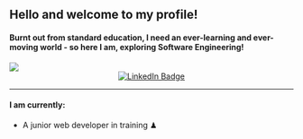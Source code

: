 ## Hello and welcome to my profile!

#### Burnt out from standard education, I need an ever-learning and ever-moving world - so here I am, exploring Software Engineering!

<img src="https://knowledge.wharton.upenn.edu/wp-content/uploads/2017/03/mountain-climbing.jpg" />

<div align="center">
  <a href="https://www.linkedin.com/in/mateen-qureshi-msq/">
    <img src="https://img.shields.io/badge/LinkedIn-blue?style=for-the-badge&logo=linkedin&logoColor=white" alt="LinkedIn Badge"/>
  </a>
</div>

<hr>

#### I am currently:

<ul>
  <li>A junior web developer in training ♟</li>
</ul>
